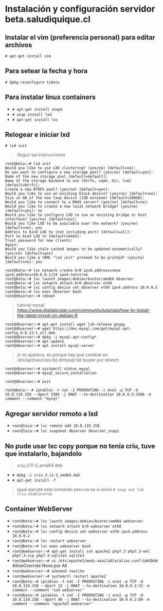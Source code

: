 # Instalación y configuración servidor beta.saludiquique.cl

## Instalar el vim (preferencia personal) para editar archivos
`# apt-get install vim`

## Para setear la fecha y hora
`# dpkg-reconfigure tzdata`

## Para instalar linux containers
- `# apt-get install snapd`
- `# snap install lxd`
- `# apt-get install lxc`

## Relogear e iniciar lxd
`# lxd init`
> Seguir las instrucciones
```
root@beta:~# lxd init
Would you like to use LXD clustering? (yes/no) [default=no]: 
Do you want to configure a new storage pool? (yes/no) [default=yes]: 
Name of the new storage pool [default=default]: 
Name of the storage backend to use (btrfs, ceph, dir, lvm) [default=btrfs]: 
Create a new BTRFS pool? (yes/no) [default=yes]: 
Would you like to use an existing block device? (yes/no) [default=no]: 
Size in GB of the new loop device (1GB minimum) [default=100GB]: 
Would you like to connect to a MAAS server? (yes/no) [default=no]: 
Would you like to create a new local network bridge? (yes/no) [default=yes]: no
Would you like to configure LXD to use an existing bridge or host interface? (yes/no) [default=no]: 
Would you like LXD to be available over the network? (yes/no) [default=no]: yes
Address to bind LXD to (not including port) [default=all]: 
Port to bind LXD to [default=8443]: 
Trust password for new clients: 
Again: 
Would you like stale cached images to be updated automatically? (yes/no) [default=yes] 
Would you like a YAML "lxd init" preseed to be printed? (yes/no) [default=no]: yes
```

```
root@beta:~# lxc network create br0 ipv6.address=none ipv4.address=10.0.0.1/24 ipv4.nat=true
root@beta:~# lxc launch images:debian/buster/amd64 dbserver
root@beta:~# lxc network attach br0 dbserver eth0
root@beta:~# lxc config device set dbserver eth0 ipv4.address 10.0.0.5
root@beta:~# lxc exec dbserver bash
root@dbserver:~# reboot
```

> tutorial mysql https://www.digitalocean.com/community/tutorials/how-to-install-the-latest-mysql-on-debian-9

```
root@dbserver:~# apt-get install wget lsb-release gnupg
root@dbserver:~# wget https://dev.mysql.com/get/mysql-apt-config_0.8.13-1_all.deb
root@dbserver:~# dpkg -i mysql-apt-config*
root@dbserver:~# apt update
root@dbserver:~# apt install mysql-server
```
>si no aparece, es porque hay que cambiar en /etc/apt/sources.list.d/mysql.list buster por stretch
```
root@dbserver:~# systemctl status mysql
root@dbserver:~# mysql_secure_installation

root@dbserver:~# exit

root@beta:~ # iptables -t nat -I PREROUTING -i eno1 -p TCP -d 10.8.119.158 --dport 3306 -j DNAT --to-destination 10.0.0.5:3306 -m comment --comment "mysql"
```

## Agregar servidor remoto a lxd
- `root@leia:~# lxc remote add 10.8.119.158`
- `root@leia:~# lxc snapshot dbserver dbserver_snap1`

## No pude usar lxc copy porque no tenía criu, tuve que instalarlo, bajandolo
> criu_3.11-2_amd64.deb
- `# dpkg -i criu_3.11-2_amd64.deb `
- `# apt-get install -f`

> Igual ejecuté este comando pero no se si sirvió
> `# snap set lxd criu.enable=true`

## Container WebServer
- `root@beta:~# lxc launch images:debian/buster/amd64 webserver`
- `root@beta:~# lxc network attach br0 webserver eth0`
- `root@beta:~# lxc config device set webserver eth0 ipv4.address 10.0.0.2`
- `root@beta:~# lxc restart webserver`
- `root@beta:~# lxc exec webserver bash`
- `root@webserver:~# apt-get install ssh apache2 php7.3 php7.3-xml php7.3-zip php7.3-sqlite3 sqlite3`
- `root@webserver:~# vi /etc/apache2/mods-available/alias.conf` cambiar AllowOverride None por All
- `root@webserver:~# a2enmod rewrite`
- `root@webserver:~# systemctl restart apache2`
- `root@beta:~# iptables -t nat -I PREROUTING -i eno1 -p TCP -d 10.8.119.158 --dport 22 -j DNAT --to-destination 10.0.0.2:22 -m comment --comment "ssh webserver"`
- `root@beta:~# iptables -t nat -I PREROUTING -i eno1 -p TCP -d 10.8.119.158 --dport 80 -j DNAT --to-destination 10.0.0.2:80 -m comment --comment "apache2 webserver"`
